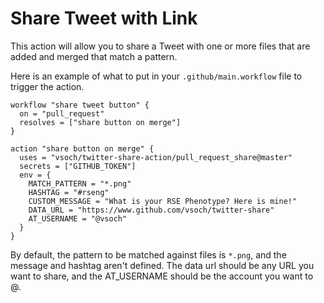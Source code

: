 # Share Tweet with Link

This action will allow you to share a Tweet with one or more files
that are added and merged that match a pattern.

Here is an example of what to put in your `.github/main.workflow` file to
trigger the action.

```
workflow "share tweet button" {
  on = "pull_request"
  resolves = ["share button on merge"]
}

action "share button on merge" {
  uses = "vsoch/twitter-share-action/pull_request_share@master"
  secrets = ["GITHUB_TOKEN"]
  env = {
    MATCH_PATTERN = "*.png"
    HASHTAG = "#rseng"
    CUSTOM_MESSAGE = "What is your RSE Phenotype? Here is mine!"
    DATA_URL = "https://www.github.com/vsoch/twitter-share"
    AT_USERNAME = "@vsoch"
  }
}
```

By default, the pattern to be matched against files is `*.png`, and
the message and hashtag aren't defined. The data url should be any URL you want
to share, and the AT_USERNAME should be the account you want to @.
